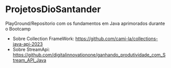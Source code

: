 # ProjetosDioSantander
PlayGround/Repositorio com os fundamentos em Java aprimorados durante o Bootcamp


- Sobre Collection FrameWork: https://github.com/cami-la/collections-java-api-2023 
- Sobre StreamApi: https://github.com/digitalinnovationone/ganhando_produtividade_com_Stream_API_Java
